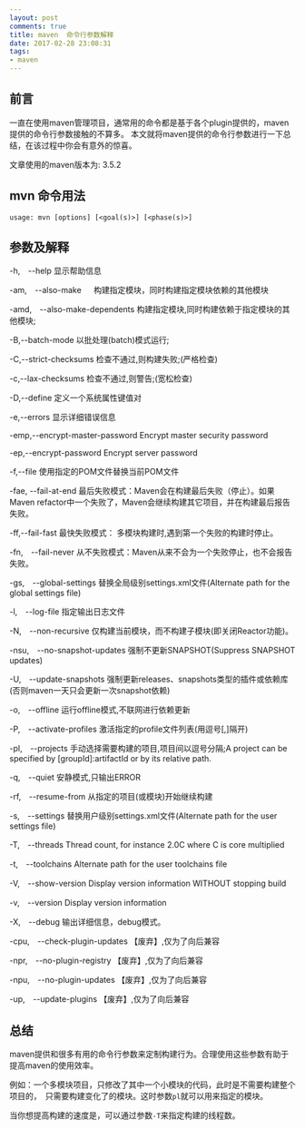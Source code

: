 ```yaml
---
layout: post
comments: true
title: maven  命令行参数解释
date: 2017-02-28 23:08:31
tags:
- maven
---
```


## 前言

一直在使用maven管理项目，通常用的命令都是基于各个plugin提供的，maven提供的命令行参数接触的不算多。
本文就将maven提供的命令行参数进行一下总结，在该过程中你会有意外的惊喜。

文章使用的maven版本为: 3.5.2

<!--  more  -->

## mvn 命令用法

```shell
usage: mvn [options] [<goal(s)>] [<phase(s)>]
```

## 参数及解释

 -h,　--help                           显示帮助信息

-am,　--also-make   　                 构建指定模块，同时构建指定模块依赖的其他模块

-amd,　--also-make-dependents          构建指定模块,同时构建依赖于指定模块的其他模块;

-B,--batch-mode                        以批处理(batch)模式运行;

-C,--strict-checksums                  检查不通过,则构建失败;(严格检查)

-c,--lax-checksums                     检查不通过,则警告;(宽松检查)

-D,--define <arg>                      定义一个系统属性键值对

-e,--errors                            显示详细错误信息

-emp,--encrypt-master-password <arg>   Encrypt master security password

-ep,--encrypt-password <arg>           Encrypt server password

-f,--file <arg>                        使用指定的POM文件替换当前POM文件

-fae, --fail-at-end                     最后失败模式：Maven会在构建最后失败（停止）。如果Maven refactor中一个失败了，Maven会继续构建其它项目，并在构建最后报告失败。

-ff,--fail-fast                        最快失败模式： 多模块构建时,遇到第一个失败的构建时停止。

-fn,　--fail-never                       从不失败模式：Maven从来不会为一个失败停止，也不会报告失败。

-gs,　--global-settings <arg>            替换全局级别settings.xml文件(Alternate path for the global settings file)

-l,　--log-file <arg>                    指定输出日志文件

-N,　--non-recursive                     仅构建当前模块，而不构建子模块(即关闭Reactor功能)。

-nsu,　--no-snapshot-updates             强制不更新SNAPSHOT(Suppress SNAPSHOT updates)

-U,　--update-snapshots                  强制更新releases、snapshots类型的插件或依赖库(否则maven一天只会更新一次snapshot依赖)

-o,　--offline                           运行offline模式,不联网进行依赖更新

-P,　--activate-profiles <arg>           激活指定的profile文件列表(用逗号[,]隔开)

-pl,　--projects <arg>                   手动选择需要构建的项目,项目间以逗号分隔;A project can be specified by [groupId]:artifactId or by its relative path.

-q,　--quiet                             安静模式,只输出ERROR

-rf,　--resume-from <arg>                从指定的项目(或模块)开始继续构建

-s,　--settings <arg>                    替换用户级别settings.xml文件(Alternate path for the user settings file)

-T,　--threads <arg>                     Thread count, for instance 2.0C where C is core multiplied

-t,　--toolchains <arg>                  Alternate path for the user toolchains file

-V,　--show-version                      Display version information WITHOUT stopping build

-v,　--version                           Display version information

-X,　--debug                             输出详细信息，debug模式。

-cpu,　--check-plugin-updates            【废弃】,仅为了向后兼容

-npr,　--no-plugin-registry              【废弃】,仅为了向后兼容

-npu,　--no-plugin-updates               【废弃】,仅为了向后兼容

-up,　--update-plugins                   【废弃】,仅为了向后兼容


## 总结

maven提供和很多有用的命令行参数来定制构建行为。合理使用这些参数有助于提高maven的使用效率。

例如：一个多模块项目，只修改了其中一个小模块的代码，此时是不需要构建整个项目的，　只需要构建变化了的模块。这时参数`pl`就可以用来指定的模块。

当你想提高构建的速度是，可以通过参数`-T`来指定构建的线程数。